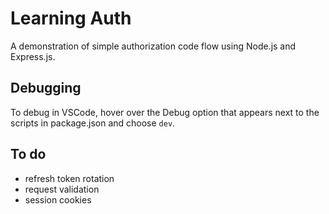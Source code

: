 # Learning Auth

A demonstration of simple authorization code flow using Node.js and Express.js.

## Debugging

To debug in VSCode, hover over the Debug option that appears next to the scripts in package.json and choose `dev`.

## To do

- refresh token rotation
- request validation
- session cookies
